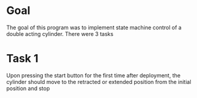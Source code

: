 # Goal
The goal of this program was to implement state machine control of a double acting cylinder. There were 3 tasks 

# Task 1
Upon pressing the start button for the first time after deployment, the cylinder should move to the retracted or extended position from the initial position and stop
